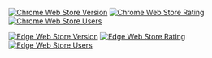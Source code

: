[![Chrome Web Store Version](https://img.shields.io/chrome-web-store/v/dgabhdofghcfbfpbpijiodednmjfkhpd.svg)](https://chrome.google.com/webstore/detail/thrifty/dgabhdofghcfbfpbpijiodednmjfkhpd)
[![Chrome Web Store Rating](https://img.shields.io/chrome-web-store/rating/dgabhdofghcfbfpbpijiodednmjfkhpd.svg)](https://chrome.google.com/webstore/detail/thrifty/dgabhdofghcfbfpbpijiodednmjfkhpd)
[![Chrome Web Store Users](https://img.shields.io/chrome-web-store/users/dgabhdofghcfbfpbpijiodednmjfkhpd.svg)](https://chrome.google.com/webstore/detail/thrifty/dgabhdofghcfbfpbpijiodednmjfkhpd)

[![Edge Web Store Version](https://img.shields.io/badge/dynamic/json?label=microsoft%20edge%20add-on&prefix=v&query=%24.version&url=https%3A%2F%2Fmicrosoftedge.microsoft.com%2Faddons%2Fgetproductdetailsbycrxid%2Fnjabljpffgpldnkaodgbnpfdhphfiemd)](https://microsoftedge.microsoft.com/addons/detail/thrifty/njabljpffgpldnkaodgbnpfdhphfiemd)
[![Edge Web Store Rating](https://img.shields.io/badge/dynamic/json?label=rating&suffix=/5&query=%24.averageRating&url=https%3A%2F%2Fmicrosoftedge.microsoft.com%2Faddons%2Fgetproductdetailsbycrxid%2Fnjabljpffgpldnkaodgbnpfdhphfiemd)](https://microsoftedge.microsoft.com/addons/detail/thrifty/njabljpffgpldnkaodgbnpfdhphfiemd)
[![Edge Web Store Users](https://img.shields.io/badge/dynamic/json?label=users&query=%24.activeInstallCount&url=https%3A%2F%2Fmicrosoftedge.microsoft.com%2Faddons%2Fgetproductdetailsbycrxid%2Fnjabljpffgpldnkaodgbnpfdhphfiemd)](https://microsoftedge.microsoft.com/addons/detail/thrifty/njabljpffgpldnkaodgbnpfdhphfiemd)

